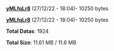 [**yMLfqLr8**](/data/yMLfqLr8.txt) (27/12/22 - 18:04)- 10250 bytes

[**yMLfqLr8**](/data/yMLfqLr8.txt) (27/12/22 - 18:04)- 10250 bytes

**Total Datas**: 1924

**Total Size**: 11.61 MB / 11.6 MB